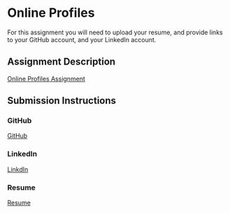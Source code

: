 # Online Profiles
For this assignment you will need to upload your resume, and provide links to your GitHub account, and your LinkedIn account.

## Assignment Description
[Online Profiles Assignment](https://education.launchcode.org/liftoff/assignments/online-profiles/)

## Submission Instructions

### GitHub
[GitHub](https://github.com/ZingingQT23/)

### LinkedIn
[LinkdIn](https://www.linkedin.com/in/dylankenyon/)

### Resume
[Resume](resume.pdf)